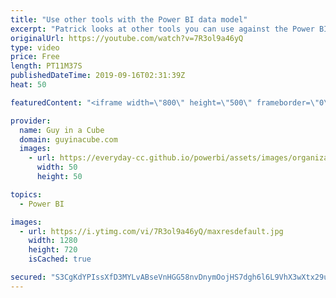 ```yaml
---
title: "Use other tools with the Power BI data model"
excerpt: "Patrick looks at other tools you can use against the Power BI Desktop diagnostic port besides DAX Studio. From clearing the model cache, to getting other information, this is a handy way to look at your Power BI Desktop file.  PowerShell - Get Diagnostic Port - https://gist.github.com/guyinacube/af42d725bc329d54f2c2480a61e8bf98"
originalUrl: https://youtube.com/watch?v=7R3ol9a46yQ
type: video
price: Free
length: PT11M37S
publishedDateTime: 2019-09-16T02:31:39Z
heat: 50

featuredContent: "<iframe width=\"800\" height=\"500\" frameborder=\"0\" src=\"https://www.youtube.com/embed/7R3ol9a46yQ\" allow=\"accelerometer; autoplay; encrypted-media; gyroscope; picture-in-picture\" allowfullscreen></iframe>"

provider:
  name: Guy in a Cube
  domain: guyinacube.com
  images:
    - url: https://everyday-cc.github.io/powerbi/assets/images/organizations/guyinacube.com-50x50.jpg
      width: 50
      height: 50

topics:
  - Power BI

images:
  - url: https://i.ytimg.com/vi/7R3ol9a46yQ/maxresdefault.jpg
    width: 1280
    height: 720
    isCached: true

secured: "S3CgKdYPIssXfD3MYLvABseVnHGG58nvDnymOojHS7dgh6l6L9VhX3wXtx29uskv+xS2gaGetRuIehV4IB+jPOTdiEXF6O6FZFlFrk9+YXNFae0eVjTo6jsdA+ya32yeYi9nF1oa8RT2A6LL0L+aU9fhow5hFjIEkopTmPns1/vM+ZXP4pBXOETVpFopinGfzGjAu4QMm6zz8fGlyjDofM7s+RqCJLBukHpzijmsH102xwttLc4tvmTfmPdPqhez9i9A2JgXq7VwKhGsJs0kjWIA254IVYB+XnKEqlGYfU4WWpojgN31ZkwAGkhaeM5OJex/+KQLQH3QyIS/xbVs1gVJMNAA1qc/mKqwwo9Imr3RPDZPqTD77gs0cxNdTjvl3XZNoulAyoFYECKAm/xK+KG08CCUVvphH4iutlpkJZk=;KUAXRCV50kxTTwmI1Nd04w=="
---
```


